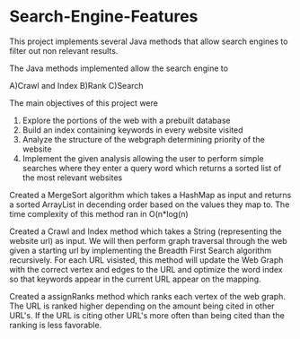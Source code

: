 # Search-Engine-Features
This project implements several Java methods that allow search engines to filter out non relevant results. 

The Java methods implemented allow the search engine to

A)Crawl and Index
B)Rank
C)Search

The main objectives of this project were 
1) Explore the portions of the web with a prebuilt database
2) Build an index containing keywords in every website visited
3) Analyze the structure of the webgraph determining priority of the website 
4) Implement the given analysis allowing the user to perform simple searches where they enter a query word
which returns a sorted list of the most relevant websites


Created a MergeSort algorithm which takes a HashMap as input and returns a sorted ArrayList
in decending order based on the values they map to. The time complexity of this method ran in O(n*log(n)

Created a Crawl and Index method which takes a String (representing the website url) as input. We will
then perform graph traversal through the web given a starting url by implementing the Breadth First Search algorithm
recursively. For each URL visisted, this method will update the Web Graph with the correct vertex and edges to the URL 
and optimize the word index so that keywords appear in the current URL appear on the mapping. 

Created a assignRanks method which ranks each vertex of the web graph. The URL is ranked higher depending on the amount being cited
in other URL's. If the URL is citing other URL's more often than being cited than the ranking is less favorable.


